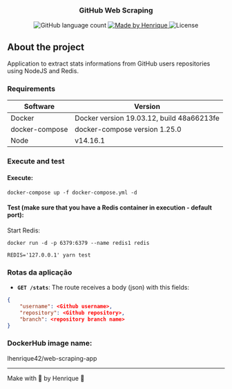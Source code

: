 <h3 align="center">
  GitHub Web Scraping
</h3>

<p align="center">
  <img alt="GitHub language count" src="https://img.shields.io/github/languages/count/LHenrique42/web-scraping?color=%2304D361">

  <a href="https://github.com/LHenrique42">
    <img alt="Made by Henrique" src="https://img.shields.io/badge/made%20by-Henrique-%2304D361">
  </a>

  <img alt="License" src="https://img.shields.io/badge/license-MIT-%2304D361">
</p>

## About the project

Application to extract stats informations from GitHub users repositories using NodeJS and Redis.

### Requirements

| Software                          | Version              |
| ----------------------------  | ------------------------ |
| Docker          | Docker version 19.03.12, build 48a66213fe |
| docker-compose | docker-compose version 1.25.0 |
| Node          | v14.16.1 |

### Execute and test

#### Execute:

```
docker-compose up -f docker-compose.yml -d
```

#### Test (make sure that you have a Redis container in execution - default port):

Start Redis:

```
docker run -d -p 6379:6379 --name redis1 redis
```

```
REDIS='127.0.0.1' yarn test
```

### Rotas da aplicação

- **`GET /stats`**: The route receives a body (json) with this fields:

```json
{
    "username": <Github username>,
    "repository": <Github repository>,
    "branch": <repository branch name>
}
```

### DockerHub image name:

lhenrique42/web-scraping-app

---

Make with 💜 by Henrique :wave: